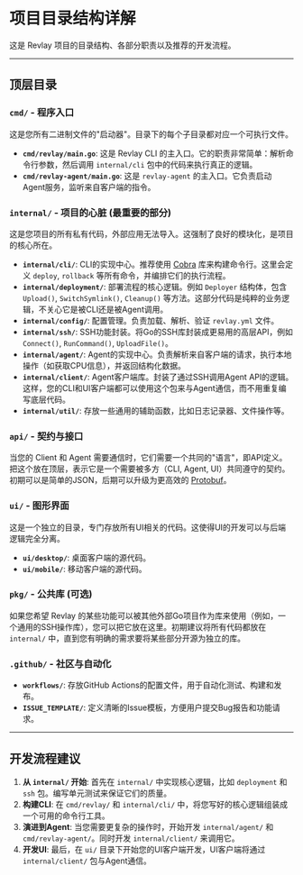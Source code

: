 # 项目目录结构详解

这是 Revlay 项目的目录结构、各部分职责以及推荐的开发流程。

---

## 顶层目录

### `cmd/` - 程序入口

这是您所有二进制文件的"启动器"。目录下的每个子目录都对应一个可执行文件。

-   **`cmd/revlay/main.go`**: 这是 Revlay CLI 的主入口。它的职责非常简单：解析命令行参数，然后调用 `internal/cli` 包中的代码来执行真正的逻辑。
-   **`cmd/revlay-agent/main.go`**: 这是 `revlay-agent` 的主入口。它负责启动Agent服务，监听来自客户端的指令。

### `internal/` - 项目的心脏 (最重要的部分)

这是您项目的所有私有代码，外部应用无法导入。这强制了良好的模块化，是项目的核心所在。

-   **`internal/cli/`**: CLI的实现中心。推荐使用 [Cobra](https://github.com/spf13/cobra) 库来构建命令行。这里会定义 `deploy`, `rollback` 等所有命令，并编排它们的执行流程。
-   **`internal/deployment/`**: 部署流程的核心逻辑。例如 `Deployer` 结构体，包含 `Upload()`, `SwitchSymlink()`, `Cleanup()` 等方法。这部分代码是纯粹的业务逻辑，不关心它是被CLI还是被Agent调用。
-   **`internal/config/`**: 配置管理。负责加载、解析、验证 `revlay.yml` 文件。
-   **`internal/ssh/`**: SSH功能封装。将Go的SSH库封装成更易用的高层API，例如 `Connect()`, `RunCommand()`, `UploadFile()`。
-   **`internal/agent/`**: Agent的实现中心。负责解析来自客户端的请求，执行本地操作（如获取CPU信息），并返回结构化数据。
-   **`internal/client/`**: Agent客户端库。封装了通过SSH调用Agent API的逻辑。这样，您的CLI和UI客户端都可以使用这个包来与Agent通信，而不用重复编写底层代码。
-   **`internal/util/`**: 存放一些通用的辅助函数，比如日志记录器、文件操作等。

### `api/` - 契约与接口

当您的 Client 和 Agent 需要通信时，它们需要一个共同的"语言"，即API定义。把这个放在顶层，表示它是一个需要被多方（CLI, Agent, UI）共同遵守的契约。初期可以是简单的JSON，后期可以升级为更高效的 [Protobuf](https://protobuf.dev/)。

### `ui/` - 图形界面

这是一个独立的目录，专门存放所有UI相关的代码。这使得UI的开发可以与后端逻辑完全分离。

-   **`ui/desktop/`**: 桌面客户端的源代码。
-   **`ui/mobile/`**: 移动客户端的源代码。

### `pkg/` - 公共库 (可选)

如果您希望 Revlay 的某些功能可以被其他外部Go项目作为库来使用（例如，一个通用的SSH操作库），您可以把它放在这里。初期建议将所有代码都放在 `internal/` 中，直到您有明确的需求要将某些部分开源为独立的库。

### `.github/` - 社区与自动化

-   **`workflows/`**: 存放GitHub Actions的配置文件，用于自动化测试、构建和发布。
-   **`ISSUE_TEMPLATE/`**: 定义清晰的Issue模板，方便用户提交Bug报告和功能请求。

---

## 开发流程建议

1.  **从 `internal/` 开始**: 首先在 `internal/` 中实现核心逻辑，比如 `deployment` 和 `ssh` 包。编写单元测试来保证它们的质量。
2.  **构建CLI**: 在 `cmd/revlay/` 和 `internal/cli/` 中，将您写好的核心逻辑组装成一个可用的命令行工具。
3.  **演进到Agent**: 当您需要更复杂的操作时，开始开发 `internal/agent/` 和 `cmd/revlay-agent/`。同时开发 `internal/client/` 来调用它。
4.  **开发UI**: 最后，在 `ui/` 目录下开始您的UI客户端开发，UI客户端将通过 `internal/client/` 包与Agent通信。 